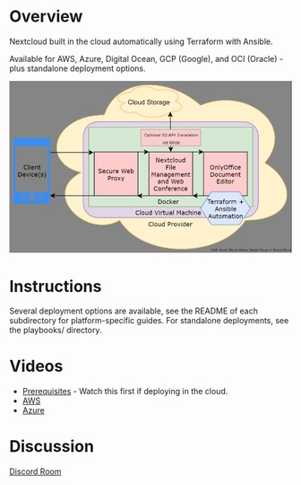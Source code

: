 # Overview
Nextcloud built in the cloud automatically using Terraform with Ansible.

Available for AWS, Azure, Digital Ocean, GCP (Google), and OCI (Oracle) - plus standalone deployment options.

![Diagram](cloudofficediagram.png)

# Instructions
Several deployment options are available, see the README of each subdirectory for platform-specific guides. For standalone deployments, see the playbooks/ directory.

# Videos
- [Prerequisites](https://youtu.be/pAndsjN6BbA) - Watch this first if deploying in the cloud.
- [AWS](https://youtu.be/DI9QxKWVZKQ)
- [Azure](https://youtu.be/LH32unkEUUs)

# Discussion
[Discord Room](https://discord.gg/zmu6GVnPnj)
